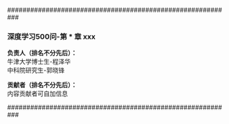 ###########################################################

### 深度学习500问-第 * 章 xxx

**负责人（排名不分先后）：**  
牛津大学博士生-程泽华  
中科院研究生-郭晓锋 


**贡献者（排名不分先后）：**  
内容贡献者可自加信息

###########################################################
